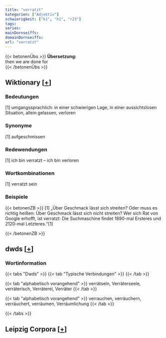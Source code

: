 ```yaml
---
title: "verratzt"
kategorien: ["Adjektiv"]
schwierigkeit: ["k1", "h1", "r23"]
tags:
series:
mainDornseiffs:
domainDornseiffs:
url: "verratzt"
---
```


{{< betonenÜbs >}}
**Übersetzung:**  
then we are done for  
{{< /betonenÜbs >}}

## Wiktionary [[+](https://de.wiktionary.org/wiki/verratzt)]

### Bedeutungen
[1] umgangssprachlich: in einer schwierigen Lage, in einer aussichtslosen Situation, allein gelassen, verloren  

### Synonyme
[1] aufgeschmissen  

### Redewendungen
[1] ich bin verratzt – ich bin verloren  

### Wortkombinationen
[1] verratzt sein  

### Beispiele
{{< betonenZB >}}
[1] „Über Geschmack lässt sich streiten? Oder muss es richtig heißen: Über Geschmack lässt sich nicht streiten? Wer sich Rat von Google erhofft, ist verratzt: Die Suchmaschine findet 1890-mal Ersteres und 2120-mal Letzteres.“[1]  

{{< /betonenZB >}}


## dwds [[+](https://www.dwds.de/wb/verratzt)]

### Wortinformation
{{< tabs "Dwds" >}}
{{< tab "Typische Verbindungen" >}}
{{< /tab >}}

{{< tab "alphabetisch vorangehend" >}}
verrätseln, Verräterseele, verräterisch, Verräterei, Verräter
{{< /tab >}}

{{< tab "alphabetisch vorangehend" >}}
verrauchen, verräuchern, verräuchert, verräumen, Verräumlichung
{{< /tab >}}

{{< /tabs >}}

## Leipzig Corpora [[+](https://corpora.uni-leipzig.de/en/res?word=verratzt&corpusId=deu_newscrawl-public_2018)]

